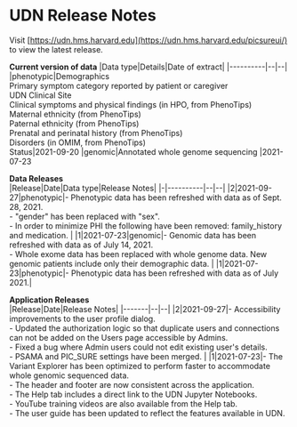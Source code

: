 # UDN Release Notes

Visit [https://udn.hms.harvard.edu](https://udn.hms.harvard.edu/picsureui/) to view the latest release. <p>
<b> Current version of data</b>
|Data type|Details|Date of extract|
|----------|--|--|
|phenotypic|Demographics <br> Primary symptom category reported by patient or caregiver <br> UDN Clinical Site <br> Clinical symptoms and physical findings (in HPO, from PhenoTips) <br> Maternal ethnicity (from PhenoTips) <br> Paternal ethnicity (from PhenoTips) <br> Prenatal and perinatal history (from PhenoTips) <br> Disorders (in OMIM, from PhenoTips) <br> Status|2021-09-20
|genomic|Annotated whole genome sequencing |2021-07-23

<b> Data Releases </b> <br>
|Release|Date|Data type|Release Notes|
|-|----------|--|--|
|2|2021-09-27|phenotypic|- Phenotypic data has been refreshed with data as of Sept. 28, 2021. <br> - "gender" has been replaced with "sex". <br> - In order to minimize PHI the following have been removed: family_history and medication. |
|1|2021-07-23|genomic|- Genomic data has been refreshed with data as of July 14, 2021. <br> - Whole exome data has been replaced with whole genome data. New genomic patients include only their demographic data. |
|1|2021-07-23|phenotypic|- Phenotypic data has been refreshed with data as of July 2021.|

<b> Application Releases </b> </br> 
|Release|Date|Release Notes|
|-------|--|--|
|2|2021-09-27|- Accessibility improvements to the user profile dialog. <br> - Updated the authorization logic so that duplicate users and connections can not be added on the Users page accessible by Admins. <br> - Fixed a bug where Admin users could not edit existing user's details. <br> - PSAMA and PIC_SURE settings have been merged. |
|1|2021-07-23|- The Variant Explorer has been optimized to perform faster to accommodate whole genomic sequenced data. <br> - The header and footer are now consistent across the application. <br> - The Help tab includes a direct link to the UDN Jupyter Notebooks.  <br> - YouTube training videos are also available from the Help tab. <br> - The user guide has been updated to reflect the features available in UDN. </p>

